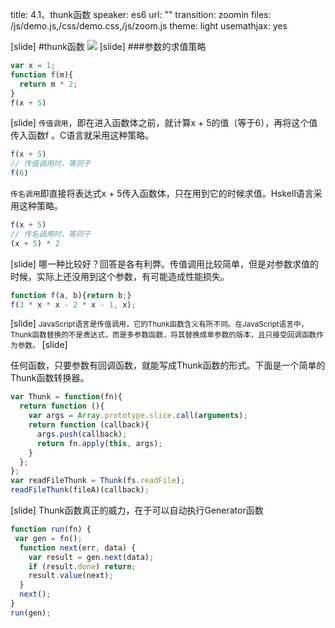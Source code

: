 title: 4.1、thunk函数
speaker: es6
url: ""
transition: zoomin
files: /js/demo.js,/css/demo.css,/js/zoom.js
theme: light
usemathjax: yes

[slide]
#thunk函数
<img src="http://image.beekka.com/blog/2015/bg2015043001.jpg" />
[slide]
###参数的求值策略
```javascript
var x = 1;
function f(m){
  return m * 2;
}
f(x + 5)
```
[slide]
`传值调用`，即在进入函数体之前，就计算x + 5的值（等于6），再将这个值传入函数f 。C语言就采用这种策略。
```javascript
f(x + 5)
// 传值调用时，等同于
f(6)
```
`传名调用`即直接将表达式x + 5传入函数体，只在用到它的时候求值。Hskell语言采用这种策略。
```javascript
f(x + 5)
// 传名调用时，等同于
(x + 5) * 2
```
[slide]
哪一种比较好？回答是各有利弊。传值调用比较简单，但是对参数求值的时候，实际上还没用到这个参数，有可能造成性能损失。
```javascript
function f(a, b){return b;}
f(3 * x * x - 2 * x - 1, x);
```
[slide]
<small>JavaScript语言是传值调用，它的Thunk函数含义有所不同。在JavaScript语言中，Thunk函数替换的不是表达式，而是多参数函数，将其替换成单参数的版本，且只接受回调函数作为参数。</small>
[slide]

任何函数，只要参数有回调函数，就能写成Thunk函数的形式。下面是一个简单的Thunk函数转换器。
```javascript
var Thunk = function(fn){
  return function (){
    var args = Array.prototype.slice.call(arguments);
    return function (callback){
      args.push(callback);
      return fn.apply(this, args);
    }
  };
};
var readFileThunk = Thunk(fs.readFile);
readFileThunk(fileA)(callback);
```
[slide]
Thunk函数真正的威力，在于可以自动执行Generator函数
```javascript
function run(fn) {
 var gen = fn();
  function next(err, data) {
    var result = gen.next(data);
    if (result.done) return;
    result.value(next);
  }
  next();
}
run(gen);
```